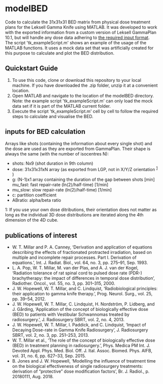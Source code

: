 # modelBED
Code to calculate the 31x31x31 BED matrix from physical dose treatment plans for the Leksell Gamma Knife using MATLAB. It was developed to work with the exported information from a custom version of Leksell GammaPlan 10.1, but will handle any dose data adhering to [the required input format](#inputs-for-BED-calculation).  
The script 'tk_exampleScript.m' shows an example of the usage of the MATLAB functions. It uses a mock data set that was artificially created for this purpose to calculate and plot the BED distribution.

## Quickstart Guide
1. To use this code, clone or download this repository to your local machine. If you have downloaded the .zip folder, unzip it at a convenient location.  
2. Open MATLAB and navigate to the location of the modelBED directory. Note: the example script 'tk_exampleScript.m' can only load the mock data set if it is part of the MATLAB current folder.
3. Execute the script 'tk_exampleScript.m' cell by cell to follow the required steps to calculate and visualise the BED.

## inputs for BED calculation
Arrays like shots (containing the information about every single shot) and the dose are used as they are exported from GammaPlan. Their shape is always the same (with the number of isocentres N):    
* shots:    Nx9 (shot duration in 9th column)  
* dose:     31x31x31xN array (as exported from LGP, not in X/Y/Z orientation <sup>[1](#myfootnote1)</sup> ) 
* g:        (N-1)x1 array containing the duration of the gap between shots [min]  
 mu_fast:  fast repair-rate (ln(2)/half-time) [1/min]  
* mu_slow:  slow repair-rate (ln(2)/half-time) [1/min]  
* c:        partition coefficient  
* ABratio:  alpha/beta ratio  

<a name="myfootnote1">1</a>: If you use your own dose ditributions, their orientation does not matter as long as the individual 3D dose distributions are iterated along the 4th dimension of the 4D cube.

## publications of interest
* W. T. Millar and P. A. Canney, ‘Derivation and application of equations describing the effects of fractionated protracted irradiation, based on multiple and incomplete repair processes. Part I. Derivation of equations.’, Int. J. Radiat. Biol., vol. 64, no. 3, pp. 275–91, Sep. 1993.
* L. A. Pop, W. T. Millar, M. van der Plas, and A. J. van der Kogel, ‘Radiation tolerance of rat spinal cord to pulsed dose rate (PDR-) brachytherapy: the impact of differences in temporal dose distribution’, Radiother. Oncol., vol. 55, no. 3, pp. 301–315, 2000.
* J. W. Hopewell, W. T. Millar, and C. Lindquist, ‘Radiobiological principles: their application to gamma knife therapy.’, Prog. Neurol. Surg., vol. 25, pp. 39–54, 2012.
* J. W. Hopewell, W. T. Millar, C. Lindquist, H. Nordström, P. Lidberg, and J. Gårding, ‘Application of the concept of biologically effective dose (BED) to patients with Vestibular Schwannomas treated by radiosurgery.’, J. Radiosurgery SBRT, vol. 2, no. 4, 2013.
* J. W. Hopewell, W. T. Millar, I. Paddick, and C. Lindquist, ‘Impact of Decaying Dose-rate in Gamma Knife Radiosurgery’, J. Radiosurgery SBRT, vol. 2, no. 3, pp. 251–253, 2013.
* W. T. Millar et al., ‘The role of the concept of biologically effective dose (BED) in treatment planning in radiosurgery.’, Phys. Medica PM Int. J. Devoted Appl. Phys. Med. Biol. Off. J. Ital. Assoc. Biomed. Phys. AIFB, vol. 31, no. 6, pp. 627–33, Sep. 2015.
* B. Jones and J. W. Hopewell, ‘Modelling the influence of treatment time on the biological effectiveness of single radiosurgery treatments: derivation of “protective” dose modification factors’, Br. J. Radiol., p. 20180111, Aug. 2018.
